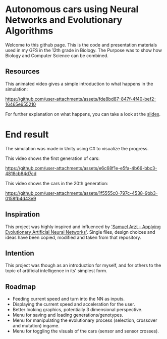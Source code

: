 # Autonomous cars using Neural Networks and Evolutionary Algorithms
Welcome to this github page. This is the code and presentation materials used in my GFS in the 12th grade in Biology. The Purpose was to show how Biology and Computer Science can be combined.
## Resources
This animated video gives a simple introduction to what happens in the simulation:

https://github.com/user-attachments/assets/fde8bd87-847f-4f40-bef2-16465e655210

For further explanation on what happens, you can take a look at the [slides](Documentation/Präsentation.pdf).

# End result
The simulation was made in Unity using C# to visualize the progress. 

This video shows the first generation of cars:


https://github.com/user-attachments/assets/e6c68f1e-e5fa-4b66-bbc3-4818cb84d7cd

This video shows the cars in the 20th generation:


https://github.com/user-attachments/assets/1f5555c0-797c-4538-9bb3-0158fb4d43e9



## Inspiration
This project was highly inspired and influenced by ['Samuel Arzt - Applying Evolutionary Artificial Neural Networks'](https://github.com/ArztSamuel/Applying_EANNs).
Single files, design choices and ideas have been copied, modified and taken from that repository.

## Intention
This project was though as an introduction for myself, and for others to the topic of artificial intelligence in its' simplest form.

## Roadmap
- Feeding current speed and turn into the NN as inputs.
- Displaying the current speed and acceleration for the user.
- Better looking graphics, potentially 3 dimensional perspective.
- Menu for saving and loading generations/genotypes.
- Menu for manipulating the evolutionary process (selection, crossover and mutation) ingame.
- Menu for toggling the visuals of the cars (sensor and sensor crosses).
